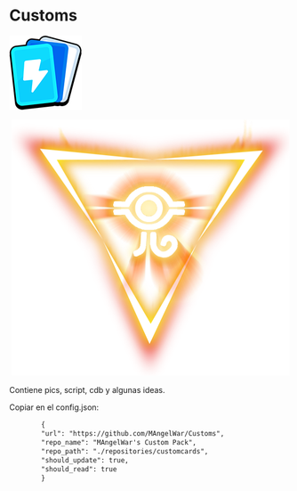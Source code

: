# Customs
<p align="left">
	<img src="./Icon_Cards.Png" alt="Multirole logo"/>
</p>
<p align="right">
	<img src="./ignis_logo.png" alt="Multirole logo"/>
</p>
Contiene pics, script, cdb y algunas ideas.


Copiar en el config.json:


```
		{
		"url": "https://github.com/MAngelWar/Customs",
		"repo_name": "MAngelWar's Custom Pack",
		"repo_path": "./repositories/customcards",
		"should_update": true,
		"should_read": true
		}
```
